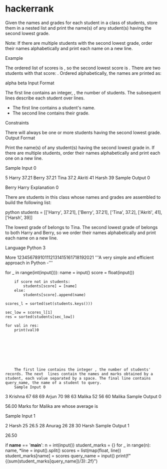 # hackerrank
Given the names and grades for each student in a class of  students, store them in a nested list and print the name(s) of any student(s) having the second lowest grade.

Note: If there are multiple students with the second lowest grade, order their names alphabetically and print each name on a new line.

Example

The ordered list of scores is , so the second lowest score is . There are two students with that score: . Ordered alphabetically, the names are printed as:

alpha
beta
Input Format

The first line contains an integer, , the number of students.
The  subsequent lines describe each student over  lines.
- The first line contains a student's name.
- The second line contains their grade.

Constraints

There will always be one or more students having the second lowest grade.
Output Format

Print the name(s) of any student(s) having the second lowest grade in. If there are multiple students, order their names alphabetically and print each one on a new line.

Sample Input 0

5
Harry
37.21
Berry
37.21
Tina
37.2
Akriti
41
Harsh
39
Sample Output 0

Berry
Harry
Explanation 0

There are  students in this class whose names and grades are assembled to build the following list:

python students = [['Harry', 37.21], ['Berry', 37.21], ['Tina', 37.2], ['Akriti', 41], ['Harsh', 39]]

The lowest grade of  belongs to Tina. The second lowest grade of  belongs to both Harry and Berry, so we order their names alphabetically and print each name on a new line.

Language
Python 3


More
123456789101112131415161718192021
'''A very simple and efficient approach in Python -'''

for _ in range(int(input())):
        name = input()
        score = float(input())
        
        if score not in students:
            students[score] = [name]
        else:
            students[score].append(name)
    
    scores_l = sorted(set(students.keys()))
    
    sec_low = scores_l[1]
    res = sorted(students[sec_low])
    
    for val in res:
        print(val)0
        
        
        
        
        
        
        
        
        The first line contains the integer , the number of students' records. The next  lines contain the names and marks obtained by a student, each value separated by a space. The final line contains query_name, the name of a student to query.
        Sample Input 0

3
Krishna 67 68 69
Arjun 70 98 63
Malika 52 56 60
Malika
Sample Output 0

56.00
Marks for Malika are  whose average is 

Sample Input 1

2
Harsh 25 26.5 28
Anurag 26 28 30
Harsh
Sample Output 1

26.50




if __name__ == '__main__':
    n = int(input())
    student_marks = {}
    for _ in range(n):
        name, *line = input().split()
        scores = list(map(float, line))
        student_marks[name] = scores
    query_name = input()
    print(f"{(sum(student_marks[query_name])/3):.2f}")
        
        
        
        
        
        
        

